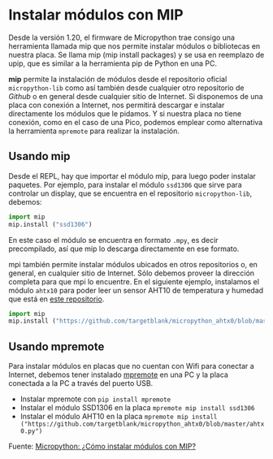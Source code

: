 # Instalar módulos con MIP

Desde la versión 1.20, el firmware de Micropython trae consigo una herramienta llamada mip que nos permite instalar módulos o bibliotecas en nuestra placa. Se llama mip (mip install packages) y se usa en reemplazo de upip, que es similar a la herramienta pip de Python en una PC.

**mip** permite la instalación de módulos desde el repositorio oficial `micropython-lib` como así también desde cualquier otro repositorio de *Github* o en general desde cualquier sitio de Internet. Si disponemos de una placa con conexión a Internet, nos permitirá descargar e instalar directamente los módulos que le pidamos. Y si nuestra placa no tiene conexión, como en el caso de una Pico, podemos emplear como alternativa la herramienta `mpremote` para realizar la instalación.

## Usando mip

Desde el REPL, hay que importar el módulo mip, para luego poder instalar paquetes. Por ejemplo, para instalar el módulo `ssd1306` que sirve para controlar un display, que se encuentra en el repositorio `micropython-lib`, debemos:

```python
import mip
mip.install ("ssd1306")
```

En este caso el módulo se encuentra en formato `.mpy`, es decir precompilado, así que mip lo descarga directamente en ese formato.

mpi también permite instalar módulos ubicados en otros repositorios o, en general, en cualquier sitio de Internet. Sólo debemos proveer la dirección completa para que mpi lo encuentre. En el siguiente ejemplo, instalamos el módulo `ahtx10` para poder leer un sensor AHT10 de temperatura y humedad que está en [este repositorio](https://github.com/targetblank/micropython_ahtx0).

```python
import mip
mip.install ("https://github.com/targetblank/micropython_ahtx0/blob/master/ahtx0.py")
```

## Usando mpremote

Para instalar módulos en placas que no cuentan con Wifi para conectar a Internet, debemos tener instalado [mpremote](https://docs.micropython.org/en/latest/reference/mpremote.html) en una PC y la placa conectada a la PC a través del puerto USB.

- Instalar mpremote con `pip install mpremote`
- Instalar el módulo SSD1306 en la placa `mpremote mip install ssd1306`
- Instalar el módulo AHT10 en la placa `mpremote mip install ("https://github.com/targetblank/micropython_ahtx0/blob/master/ahtx0.py")`

Fuente: [Micropython: ¿Cómo instalar módulos con MIP?](https://www.profetolocka.com.ar/2023/07/15/micropython-como-instalar-modulos-con-mip/)
